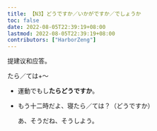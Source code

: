 ```yaml
---
title: 【N3】どうですか／いかがですか／でしょうか
toc: false
date: 2022-08-05T22:39:19+08:00
lastmod: 2022-08-05T22:39:19+08:00
contributors: ["HarborZeng"]
---
```


提建议和应答。

たら／ては+～

- 運動でもし**たらどうですか**。
- もう十二時だよ、寝たら／ては？（どうですか）

  あ、そうだね、そうしよう。

